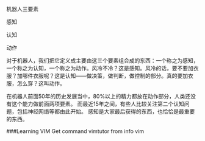 机器人三要素

感知

认知

动作

对于机器人，我们把它定义成主要由这三个要素组合成的东西：一个称之为感知，一个称之为认知，一个称之为动作。风冷不冷？这是感知。风冷的话，要不要加衣服？加哪件衣服呢？这是认知——做决策，做判断，做控制的部分。真的要加衣服，怎么穿？这叫动作。

在机器人前面50年的历史发展当中，80%以上的精力都放在动作部分，人类还没有这个能力做前面两项要素。
而最近15年之间，有些人比较关注第二个认知问题，包括神经网络等都由此开始。
感知是大家最后获得的东西，也恰恰是最重要的东西。

###Learning VIM
Get command vimtutor from info vim

